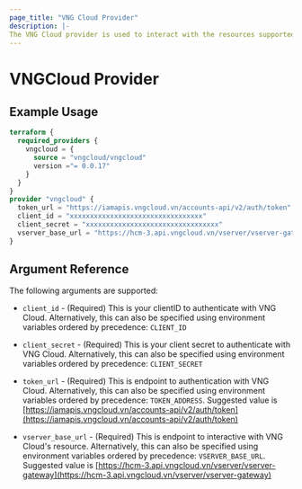 ```yaml
---
page_title: "VNG Cloud Provider"
description: |-
The VNG Cloud provider is used to interact with the resources supported by VNG Cloud. The provider needs to be configured with the clientID and client secret before it can be used.
---
```


# VNGCloud Provider



## Example Usage

```terraform
terraform {
  required_providers {
    vngcloud = {
      source = "vngcloud/vngcloud"
      version ="= 0.0.17"
    }
  }
}
provider "vngcloud" {
  token_url = "https://iamapis.vngcloud.vn/accounts-api/v2/auth/token"
  client_id = "xxxxxxxxxxxxxxxxxxxxxxxxxxxxxxxxx"
  client_secret = "xxxxxxxxxxxxxxxxxxxxxxxxxxxxxxxxx"
  vserver_base_url = "https://hcm-3.api.vngcloud.vn/vserver/vserver-gateway"
}
```
## Argument Reference

The following arguments are supported:

* `client_id` - (Required) This is your clientID to authenticate with VNG Cloud.  Alternatively, this can also be specified using environment variables ordered by precedence: `CLIENT_ID`

* `client_secret` - (Required) This is your client secret to authenticate with VNG Cloud.  Alternatively, this can also be specified using environment variables ordered by precedence: `CLIENT_SECRET`

* `token_url` - (Required) This is endpoint to authentication with VNG Cloud. Alternatively, this can also be specified using environment variables ordered by precedence: `TOKEN_ADDRESS`. Suggested value is [https://iamapis.vngcloud.vn/accounts-api/v2/auth/token](https://iamapis.vngcloud.vn/accounts-api/v2/auth/token)

* `vserver_base_url` - (Required) This is endpoint to interactive with VNG Cloud's resource. Alternatively, this can also be specified using environment variables ordered by precedence: `VSERVER_BASE_URL`. Suggested value is [https://hcm-3.api.vngcloud.vn/vserver/vserver-gateway](https://hcm-3.api.vngcloud.vn/vserver/vserver-gateway)